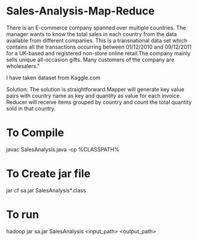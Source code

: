 # Sales-Analysis-Map-Reduce

There is an E-commerce company spanned over multiple countries. The manager wants to know the total sales in each country from the data available from different companies. This is a transnational data set which contains all the transactions occurring between 01/12/2010 and 09/12/2011 for a UK-based and registered non-store online retail.The company mainly sells unique all-occasion gifts. Many customers of the company are wholesalers."

I have taken dataset from Kaggle.com

Solution: The solution is straightforward.Mapper will generate key value pairs with country name as key and quantity as value for each invoice. Reducer will receive items grouped  by country and count the total quantity sold in that country.

# To Compile
javac SalesAnalysis.java -cp %CLASSPATH%

# To Create jar file

jar cf sa.jar SalesAnalysis*.class

# To run

hadoop jar sa.jar SalesAnalysis <input_path> <output_path>
